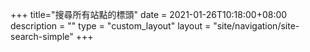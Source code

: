 +++
title="搜尋所有站點的標頭"
date = 2021-01-26T10:18:00+08:00
description = ""
type = "custom_layout"
layout = "site/navigation/site-search-simple"
+++
